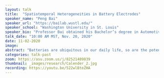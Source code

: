 ```yaml
---
layout: talk
title:  "Spatiotemporal Heterogeneities in Battery Electrodes"
speaker_name: "Peng Bai" 
speaker_url: "https://bailab.wustl.edu/"
speaker_school: "Washington University in St. Louis"
speaker_bio: "Professor Bai obtained his Bachelor’s degree in Automotive Engineering and PhD degree in Mechanical Engineering from Tsinghua University in 2007 and 2012, respectively. He continued his research in the Department of Chemical Engineering at MIT as a postdoctoral associate and research scientist, prior to joining Washington University in St. Louis as a tenure-track Assistant Professor in 2017. With his expertise in physics-based mathematical modeling and analytical electrochemistry, Professor Bai has published original research in scientific journals including Science, Nature Communications, Energy & Environmental Science, Joule, Nano Letters, etc. His unique contributions earned him the Oronzio and Niccolò De Nora Foundation Young Author Prize from the International Society of Electrochemistry (ISE) in 2014, and the ISE Prize for Electrochemical Materials Science in 2018."
talk_date: "10:00 AM MST, Nov. 20, 2020"
date: 11-02-2020
image:
abstract: "Batteries are ubiquitous in our daily life, so are the potential safety risks, as already witnessed by the fast development of portable electronic devices and electric cars. Designing safe batteries has been very challenging as the spatiotemporal heterogeneities already discovered in experimental systems have not been translated into rigorous mathematical formulas for practical implementation. In this seminar, we will see how the total current applied to the battery electrodes, both the phase-forming lithium metal anode and phase-transforming intercalation porous electrode, will inevitably get localized to surpass the safety limit by several orders of magnitude. The extreme local electrochemical dynamics, under the disguise of the safe total current, are responsible for the unexpected failures of batteries. While continuum-level mathematical models we developed can accurately explain the evolution of these heterogeneities, new methods of artificial intelligence may eventually help identify the fundamental reasons and multiscale characteristics of their initiation at the interface exchanging energy and materials."
categories: talk-past
zoom: https://asu.zoom.us/j/82521489839
thumbnail: _images/research/Calender_2.jpg
recording: https://youtu.be/522wlBteZHA
---
```



